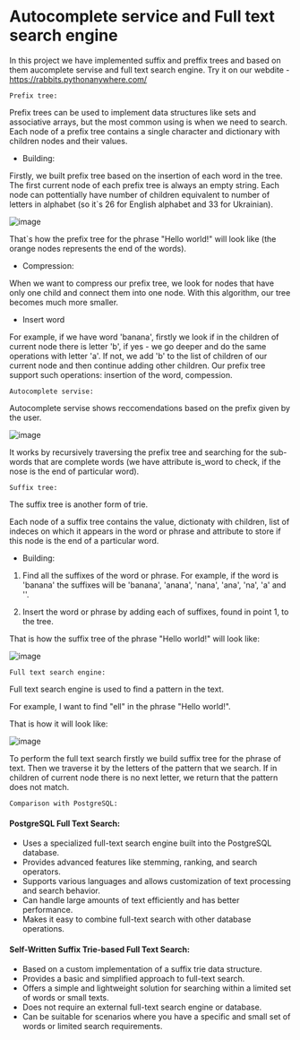 # Autocomplete service and  Full text search engine

In this project we have implemented suffix and preffix trees and based on them aucomplete servise and full text search engine. Try it on our webdite - https://rabbits.pythonanywhere.com/

`Prefix tree:`

Prefix trees can be used to implement data structures like sets and associative arrays, but the most common using is when we need to search.
Each node of a prefix tree contains a single character and dictionary with children nodes and their values.


* Building:

Firstly, we built prefix tree based on the insertion of each word in the tree. The first current node of each prefix tree is always an empty string. Each node can pottentially have number of children equivalent to number of letters in alphabet (so it`s 26 for English alphabet and 33 for Ukrainian).

![image](https://github.com/martasumyk/autocomplete_trees/assets/116710765/8db8d308-a41d-4931-b8f2-0f14b6ef5e2d)

That`s how the prefix tree for the phrase "Hello world!" will look like (the orange nodes represents the end of the words).

* Compression:

When we want to compress our prefix tree, we look for nodes that have only one child and connect them into one node. With this algorithm, our tree becomes much more smaller.

* Insert word

For example, if we have word 'banana', firstly we look if in the children of current node there is letter 'b', if yes - we go deeper and do the same operations with letter 'a'. If not, we add 'b' to the list of children of our current node and then continue adding other children.
Our prefix tree support such operations: insertion of the word, compession.

`Autocomplete servise:`

Autocomplete servise shows reccomendations based on the prefix given by the user.

![image](https://github.com/martasumyk/autocomplete_trees/assets/116710765/69e989ff-d0a2-4e61-9734-c969050e1b16)

It works by recursively traversing the prefix tree and searching for the sub-words that are complete words (we have attribute is_word to check, if the nose is the end of particular word).

`Suffix tree:`

The suffix tree is another form of trie.

Each node of a suffix tree contains the value, dictionaty with children, list of indeces on which it appears in the word or phrase and attribute to store if this node is the end of a particular word.

* Building:

1. Find all the suffixes of the word or phrase. For example, if the word is 'banana' the suffixes will be 'banana', 'anana', 'nana', 'ana', 'na', 'a' and ''.

2. Insert the word or phrase by adding each of suffixes, found in point 1, to the tree.

That is how the suffix tree of the phrase "Hello world!" will look like:

![image](https://github.com/martasumyk/autocomplete_trees/assets/116710765/557243db-dd8b-451e-be0e-722a3b5c9cd4)

`Full text search engine:`

Full text search engine is used to find a pattern in the text. 

For example, I want to find "ell" in the phrase "Hello world!". 

That is how it will look like:

![image](https://github.com/martasumyk/autocomplete_trees/assets/116710765/5a7f6a5c-ca6b-4d72-99d0-cec2ebd442f1)

To perform the full text search firstly we build suffix tree for the phrase of text. Then we traverse it by the letters of the pattern that we search. If in children of current node there is no next letter, we return that the pattern does not match.

`Comparison with PostgreSQL:`

#### PostgreSQL Full Text Search:

- Uses a specialized full-text search engine built into the PostgreSQL database.
- Provides advanced features like stemming, ranking, and search operators.
- Supports various languages and allows customization of text processing and search behavior.
- Can handle large amounts of text efficiently and has better performance.
- Makes it easy to combine full-text search with other database operations.

#### Self-Written Suffix Trie-based Full Text Search:
- Based on a custom implementation of a suffix trie data structure.
- Provides a basic and simplified approach to full-text search.
- Offers a simple and lightweight solution for searching within a limited set of words or small texts.
- Does not require an external full-text search engine or database.
- Can be suitable for scenarios where you have a specific and small set of words or limited search requirements.
